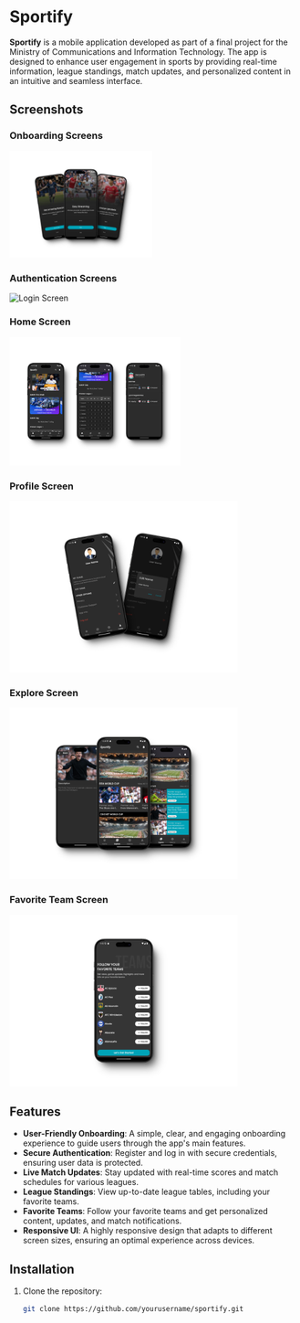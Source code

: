 # Sportify

**Sportify** is a mobile application developed as part of a final project for the Ministry of Communications and Information Technology. The app is designed to enhance user engagement in sports by providing real-time information, league standings, match updates, and personalized content in an intuitive and seamless interface.

## Screenshots

### Onboarding Screens

<img src="assets/images/onboarding.png" alt="Onboarding Screen 1" width="250"/>

### Authentication Screens

<img src="assets/images/login&register.png" alt="Login Screen" width="300"/>

### Home Screen

<img src="assets/images/home.png" alt="Home Screen" width="300"/>

<!-- ### Match Table Screen
<img src="assets/images/match_table.png" alt="Match Table Screen" width="400"/> -->

### Profile Screen

<img src="assets/images/profile.png" alt="Profile Screen" width="400"/>

### Explore Screen

<img src="assets/images/exlore.png" alt="explore Screen" width="400"/>

### Favorite Team Screen

<img src="assets/images/favTeam.png" alt="FavTeam Screen" width="400"/>

## Features

- **User-Friendly Onboarding**: A simple, clear, and engaging onboarding experience to guide users through the app's main features.
- **Secure Authentication**: Register and log in with secure credentials, ensuring user data is protected.
- **Live Match Updates**: Stay updated with real-time scores and match schedules for various leagues.
- **League Standings**: View up-to-date league tables, including your favorite teams.
- **Favorite Teams**: Follow your favorite teams and get personalized content, updates, and match notifications.
- **Responsive UI**: A highly responsive design that adapts to different screen sizes, ensuring an optimal experience across devices.

## Installation

1. Clone the repository:
   ```bash
   git clone https://github.com/yourusername/sportify.git
   ```
